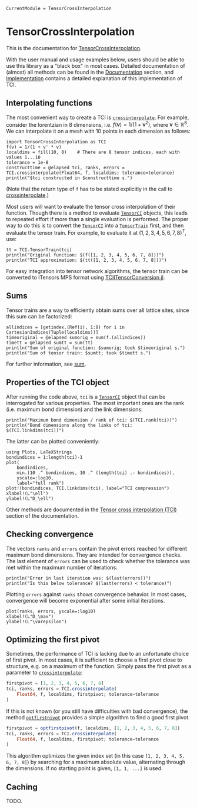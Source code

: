 ```@meta
CurrentModule = TensorCrossInterpolation
```

# TensorCrossInterpolation

This is the documentation for [TensorCrossInterpolation](https://gitlab.com/marc.ritter/TensorCrossInterpolation.jl).

With the user manual and usage examples below, users should be able to use this library as a "black box" in most cases. Detailed documentation of (almost) all methods can be found in the [Documentation](@ref) section, and [Implementation](@ref) contains a detailed explanation of this implementation of TCI.

## Interpolating functions

The most convenient way to create a TCI is [`crossinterpolate`](@ref). For example, consider the lorentzian in 8 dimensions, i.e. $f(\mathbf v) = 1/(1 + \mathbf v^2)$, where $\mathbf{v} \in \mathbb{R}^8$.
We can interpolate it on a mesh with $10$ points in each dimension as follows:
```@example simple
import TensorCrossInterpolation as TCI
f(v) = 1/(1 + v' * v)
localdims = fill(10, 8)    # There are 8 tensor indices, each with values 1...10
tolerance = 1e-8
constructtime = @elapsed tci, ranks, errors = TCI.crossinterpolate(Float64, f, localdims; tolerance=tolerance)
println("$tci constructed in $constructtime s.")
```
(Note that the return type of `f` has to be stated explicitly in the call to [crossinterpolate](@ref).)

Most users will want to evaluate the tensor cross interpolation of their function. Though there is a method to evaluate [`TensorCI`](@ref) objects, this leads to repeated effort if more than a single evaluation is performed. The proper way to do this is to convert the [`TensorCI`](@ref) into a [`TensorTrain`](@ref) first, and then evaluate the tensor train. For example, to evaluate it at $(1, 2, 3, 4, 5, 6, 7, 8)^T$, use:
```@example simple
tt = TCI.TensorTrain(tci)
println("Original function: $(f([1, 2, 3, 4, 5, 6, 7, 8]))")
println("TCI approximation: $(tt([1, 2, 3, 4, 5, 6, 7, 8]))")
```
For easy integration into tensor network algorithms, the tensor train can be converted to ITensors MPS format using [TCIITensorConversion.jl](https://gitlab.com/quanticstci/tciitensorconversion.jl).

## Sums

Tensor trains are a way to efficiently obtain sums over all lattice sites, since this sum can be factorized:
```@example simple
allindices = [getindex.(Ref(i), 1:8) for i in CartesianIndices(Tuple(localdims))]
timeoriginal = @elapsed sumorig = sum(f.(allindices))
timett = @elapsed sumtt = sum(tt)
println("Sum of original function: $sumorig; took $timeoriginal s.")
println("Sum of tensor train: $sumtt; took $timett s.")
```
For further information, see [sum](@ref).

## Properties of the TCI object

After running the code above, `tci` is a [`TensorCI`](@ref) object that can be interrogated for various properties. The most important ones are the rank (i.e. maximum bond dimension) and the link dimensions:
```@example simple
println("Maximum bond dimension / rank of tci: $(TCI.rank(tci))")
println("Bond dimensions along the links of tci: $(TCI.linkdims(tci))")
```
The latter can be plotted conveniently:
```@example simple
using Plots, LaTeXStrings
bondindices = 1:length(tci)-1
plot(
    bondindices,
    min.(10 .^ bondindices, 10 .^ (length(tci) .- bondindices)),
    yscale=:log10,
    label="full rank")
plot!(bondindices, TCI.linkdims(tci), label="TCI compression")
xlabel!(L"\ell")
ylabel!(L"D_\ell")
```
Other methods are documented in the [Tensor cross interpolation (TCI)](@ref) section of the documentation.

## Checking convergence

The vectors `ranks` and `errors` contain the pivot errors reached for different maximum bond dimensions. They are intended for convergence checks. The last element of `errors` can be used to check whether the tolerance was met within the maximum number of iterations:
```@example simple
println("Error in last iteration was: $(last(errors))")
println("Is this below tolerance? $(last(errors) < tolerance)")
```
Plotting `errors` against `ranks` shows convergence behavior. In most cases, convergence will become exponential after some initial iterations.
```@example simple
plot(ranks, errors, yscale=:log10)
xlabel!(L"D_\max")
ylabel!(L"\varepsilon")
```

## Optimizing the first pivot

Sometimes, the performance of TCI is lacking due to an unfortunate choice of first pivot. In most cases, it is sufficient to choose a first pivot close to structure, e.g. on a maximum of the function. Simply pass the first pivot as a parameter to [`crossinterpolate`](@ref):
```julia
firstpivot = [1, 2, 3, 4, 5, 6, 7, 8]
tci, ranks, errors = TCI.crossinterpolate(
    Float64, f, localdims, firstpivot; tolerance=tolerance
)
```

If this is not known (or you still have difficulties with bad convergence), the method [`optfirstpivot`](@ref) provides a simple algorithm to find a good first pivot.
```julia
firstpivot = optfirstpivot(f, localdims, [1, 2, 3, 4, 5, 6, 7, 8])
tci, ranks, errors = TCI.crossinterpolate(
    Float64, f, localdims, firstpivot; tolerance=tolerance
)
```
This algorithm optimizes the given index set (in this case `[1, 2, 3, 4, 5, 6, 7, 8]`) by searching for a maximum absolute value, alternating through the dimensions. If no starting point is given, `[1, 1, ...]` is used.

## Caching
TODO.
